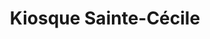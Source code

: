 ---
title: "Kiosque Sainte-Cécile"
url: /le-havre/kiosque-sainte-cecile/
shop: fournitures de bureau
---